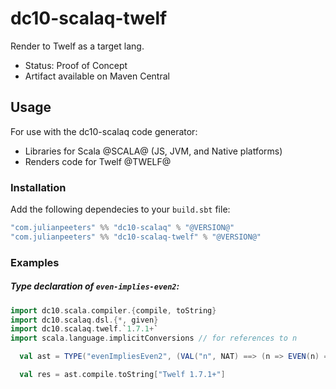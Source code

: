 # dc10-scalaq-twelf
Render to Twelf as a target lang.
 - Status: Proof of Concept
 - Artifact available on Maven Central

## Usage
For use with the dc10-scalaq code generator:
 - Libraries for Scala @SCALA@ (JS, JVM, and Native platforms)
 - Renders code for Twelf @TWELF@

### Installation

Add the following dependecies to your `build.sbt` file:

```scala
"com.julianpeeters" %% "dc10-scalaq" % "@VERSION@"
"com.julianpeeters" %% "dc10-scalaq-twelf" % "@VERSION@"
```

### Examples

##### Type declaration of `even-implies-even2`:

```scala mdoc:reset
import dc10.scala.compiler.{compile, toString}
import dc10.scalaq.dsl.{*, given}
import dc10.scalaq.twelf.`1.7.1+`
import scala.language.implicitConversions // for references to n

  val ast = TYPE("evenImpliesEven2", (VAL("n", NAT) ==> (n => EVEN(n) ==> EVEN2(n))))

  val res = ast.compile.toString["Twelf 1.7.1+"]
```